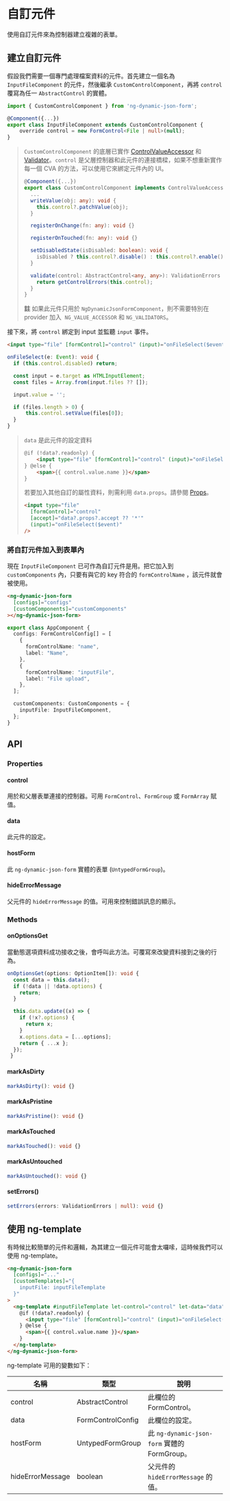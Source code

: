 # 自訂元件

使用自訂元件來為控制器建立複雜的表單。

## 建立自訂元件

假設我們需要一個專門處理檔案資料的元件。首先建立一個名為 `InputFileComponent` 的元件，然後繼承 `CustomControlComponent`，再將 `control` 覆寫為任一 `AbstractControl` 的實體。

<doc-code>

```ts
import { CustomControlComponent } from 'ng-dynamic-json-form';

@Component({...})
export class InputFileComponent extends CustomControlComponent {
	override control = new FormControl<File | null>(null);
}
```

</doc-code>

> `CustomControlComponent` 的底層已實作 [ControlValueAccessor](https://angular.io/api/forms/ControlValueAccessor) 和 [Validator](https://angular.io/api/forms/Validator)。`control` 是父層控制器和此元件的連接橋樑，如果不想重新實作每一個 CVA 的方法，可以使用它來綁定元件內的 UI。
>
> <doc-code enable-copy="false">
>
> ```ts
> @Component({...})
> export class CustomControlComponent implements ControlValueAccessor, Validator {
> 	...
>   writeValue(obj: any): void {
>     this.control?.patchValue(obj);
>   }
>
>   registerOnChange(fn: any): void {}
>
>   registerOnTouched(fn: any): void {}
>
>   setDisabledState(isDisabled: boolean): void {
>     isDisabled ? this.control?.disable() : this.control?.enable();
>   }
>
>   validate(control: AbstractControl<any, any>): ValidationErrors | null {
>     return getControlErrors(this.control);
>   }
> }
> ```
>
> </doc-code>
>
> **註** 如果此元件只用於 `NgDynamicJsonFormComponent`，則不需要特別在 provider 加入  `NG_VALUE_ACCESSOR` 和 `NG_VALIDATORS`。

接下來，將 `control` 綁定到 input 並監聽 `input` 事件。

<doc-tab>
<doc-code name="HTML">

```html
<input type="file" [formControl]="control" (input)="onFileSelect($event)" />
```

</doc-code>

<doc-code name="TS">

```ts
onFileSelect(e: Event): void {
  if (this.control.disabled) return;

  const input = e.target as HTMLInputElement;
  const files = Array.from(input.files ?? []);

  input.value = '';

  if (files.length > 0) {
	  this.control.setValue(files[0]);
  }
}
```

</doc-code>
</doc-tab>

> `data` 是此元件的設定資料
>
> <doc-code enable-copy="false">
>
> <!-- prettier-ignore -->
> ```html
> @if (!data?.readonly) {
>     <input type="file" [formControl]="control" (input)="onFileSelect($event)" />
> } @else {
>     <span>{{ control.value.name }}</span>
> }
> ```
>
> </doc-code>
>
> 若要加入其他自訂的屬性資料，則需利用 `data.props`。請參閱 [Props](../../v8/props/props_zh-TW.md)。
>
> <doc-code enable-copy="false">
>
> <!-- prettier-ignore -->
> ```html
> <input type="file"
>   [formControl]="control"
>   [accept]="data?.props?.accept ?? '*'"
>   (input)="onFileSelect($event)"
> />
> ```
>
> </doc-code>

### 將自訂元件加入到表單內

現在 `InputFileComponent` 已可作為自訂元件是用。把它加入到 `customComponents` 內，只要有與它的 key 符合的 `formControlName` ，該元件就會被使用。

<doc-tab>
<doc-code name="HTML">

<!-- prettier-ignore -->
```html
<ng-dynamic-json-form
  [configs]="configs"
  [customComponents]="customComponents"
></ng-dynamic-json-form>
```

</doc-code>

<doc-code name="TS">

```ts
export class AppComponent {
  configs: FormControlConfig[] = [
    {
      formControlName: "name",
      label: "Name",
    },
    {
      formControlName: "inputFile",
      label: "File upload",
    },
  ];

  customComponents: CustomComponents = {
    inputFile: InputFileComponent,
  };
}
```

</doc-code>
</doc-tab>

## API

### Properties

#### control

用於和父層表單連接的控制器。可用 `FormControl`、`FormGroup` 或 `FormArray` 賦值。

#### data

此元件的設定。

#### hostForm

此 `ng-dynamic-json-form` 實體的表單 (`UntypedFormGroup`)。

#### hideErrorMessage

父元件的 `hideErrorMessage` 的值。可用來控制錯誤訊息的顯示。

### Methods

#### onOptionsGet

當動態選項資料成功接收之後，會呼叫此方法。可覆寫來改變資料接到之後的行為。

```ts
onOptionsGet(options: OptionItem[]): void {
  const data = this.data();
  if (!data || !data.options) {
    return;
  }

  this.data.update((x) => {
    if (!x?.options) {
      return x;
    }
    x.options.data = [...options];
    return { ...x };
  });
 }
```

#### markAsDirty

```ts
markAsDirty(): void {}
```

#### markAsPristine

```ts
markAsPristine(): void {}
```

#### markAsTouched

```ts
markAsTouched(): void {}
```

#### markAsUntouched

```ts
markAsUntouched(): void {}
```

#### setErrors()

<doc-code>

```ts
setErrors(errors: ValidationErrors | null): void {}
```

</doc-code>

## 使用 ng-template

有時候比較簡單的元件和邏輯，為其建立一個元件可能會太囉嗦，這時候我們可以使用 ng-template。

<doc-code>

<!-- prettier-ignore -->
```html
<ng-dynamic-json-form
  [configs]="..."
  [customTemplates]="{
    inputFile: inputFileTemplate
  }"
>
  <ng-template #inputFileTemplate let-control="control" let-data="data">
    @if (!data?.readonly) {
      <input type="file" [formControl]="control" (input)="onFileSelect($event)" />
    } @else {
      <span>{{ control.value.name }}</span>
    }
  </ng-template>
</ng-dynamic-json-form>
```

</doc-code>

ng-template 可用的變數如下：

| 名稱             | 類型              | 說明                                         |
| ---------------- | ----------------- | -------------------------------------------- |
| control          | AbstractControl   | 此欄位的 FormControl。                       |
| data             | FormControlConfig | 此欄位的設定。                               |
| hostForm         | UntypedFormGroup  | 此 `ng-dynamic-json-form` 實體的 FormGroup。 |
| hideErrorMessage | boolean           | 父元件的 `hideErrorMessage` 的值。           |
